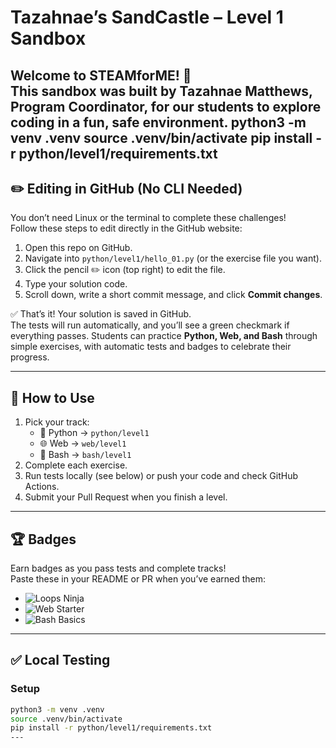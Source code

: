 # Tazahnae’s SandCastle – Level 1 Sandbox

Welcome to **STEAMforME**! 🎉  
This sandbox was built by **Tazahnae Matthews, Program Coordinator**, for our students to explore coding in a fun, safe environment.  python3 -m venv .venv
source .venv/bin/activate
pip install -r python/level1/requirements.txt
---

## ✏️ Editing in GitHub (No CLI Needed)

You don’t need Linux or the terminal to complete these challenges!  
Follow these steps to edit directly in the GitHub website:

1. Open this repo on GitHub.  
2. Navigate into `python/level1/hello_01.py` (or the exercise file you want).  
3. Click the pencil ✏️ icon (top right) to edit the file.  
4. Type your solution code.  
5. Scroll down, write a short commit message, and click **Commit changes**.  

✅ That’s it! Your solution is saved in GitHub.  
The tests will run automatically, and you’ll see a green checkmark if everything passes.
Students can practice **Python, Web, and Bash** through simple exercises, with automatic tests and badges to celebrate their progress.

---

## 🚀 How to Use
1. Pick your track:
   - 🐍 Python → `python/level1`
   - 🌐 Web → `web/level1`
   - 🐚 Bash → `bash/level1`
2. Complete each exercise.
3. Run tests locally (see below) or push your code and check GitHub Actions.
4. Submit your Pull Request when you finish a level.

---

## 🏆 Badges
Earn badges as you pass tests and complete tracks!  
Paste these in your README or PR when you’ve earned them:

- ![Loops Ninja](https://img.shields.io/badge/Python-Loops%20Ninja-blue)  
- ![Web Starter](https://img.shields.io/badge/Web-Starter-green)  
- ![Bash Basics](https://img.shields.io/badge/Bash-Basics-yellow)  

---

## ✅ Local Testing
### Setup
```bash
python3 -m venv .venv
source .venv/bin/activate
pip install -r python/level1/requirements.txt
---


